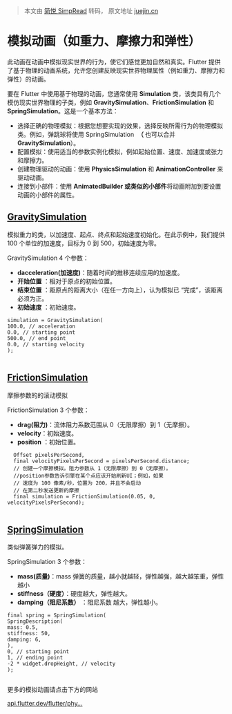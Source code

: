 > 本文由 [简悦 SimpRead](http://ksria.com/simpread/) 转码， 原文地址 [juejin.cn](https://juejin.cn/post/7311972542805540915)

模拟动画（如重力、摩擦力和弹性）
================

此动画在动画中模拟现实世界的行为，使它们感觉更加自然和真实。Flutter 提供了基于物理的动画系统，允许您创建反映现实世界物理属性（例如重力、摩擦力和弹性）的动画。

要在 Flutter 中使用基于物理的动画，您通常使用 **Simulation** 类，该类具有几个模仿现实世界物理的子类，例如 **GravitySimulation**、**FrictionSimulation** 和 **SpringSimulation**。这是一个基本方法：

*   选择正确的物理模拟：根据您想要实现的效果，选择反映所需行为的物理模拟类。例如，弹跳球将使用 SpringSimulation  **（** 也可以合并 **GravitySimulation**）。
*   配置模拟：使用适当的参数实例化模拟，例如起始位置、速度、加速度或张力和摩擦力。
*   创建物理驱动的动画：使用 **PhysicsSimulation** 和 **AnimationController** 来驱动动画。
*   连接到小部件：使用 **AnimatedBuilder 或类似的小部件**将动画附加到要设置动画的小部件的属性。

[GravitySimulation](https://link.juejin.cn?target=https%3A%2F%2Fapi.flutter.dev%2Fflutter%2Fphysics%2FGravitySimulation-class.html "https://api.flutter.dev/flutter/physics/GravitySimulation-class.html")
----------------------------------------------------------------------------------------------------------------------------------------------------------------------------------------------------------

模拟重力的类，以加速度、起点、终点和起始速度初始化。在此示例中，我们提供 100 个单位的加速度，目标为 0 到 500，初始速度为零。

GravitySimulation 4 个参数：

*   **dacceleration(加速度)**：随着时间的推移连续应用的加速度。
*   **开始位置** ：相对于原点的初始位置。
*   **结束位置** ：距原点的距离大小（在任一方向上），认为模拟已 “完成”，该距离必须为正。
*   **初始速度** ：初始速度。

```
simulation = GravitySimulation(  
100.0, // acceleration  
0.0, // starting point  
500.0, // end point  
0.0, // starting velocity  
);


```

[FrictionSimulation](https://link.juejin.cn?target=https%3A%2F%2Fapi.flutter.dev%2Fflutter%2Fphysics%2FFrictionSimulation-class.html "https://api.flutter.dev/flutter/physics/FrictionSimulation-class.html")
-------------------------------------------------------------------------------------------------------------------------------------------------------------------------------------------------------------

摩擦参数的的滚动模拟

FrictionSimulation 3 个参数：

*   **drag(阻力)**：流体阻力系数范围从 0（无限摩擦）到 1（无摩擦）。
*   **velocity**：初始速度。
*   **position** ：初始位置。

```
  Offset pixelsPerSecond,
  final velocityPixelsPerSecond = pixelsPerSecond.distance;
  // 创建一个摩擦模拟。阻力参数从 1（无限摩擦）到 0（无摩擦）。
  //position参数告诉引擎在某个点应该开始刷新UI；例如，如果
  // 速度为 100 像素/秒，位置为 200，并且不会启动
  // 在第二秒发送更新的摩擦
  final simulation = FrictionSimulation(0.05, 0, velocityPixelsPerSecond);


```

[SpringSimulation](https://link.juejin.cn?target=url "url")
-----------------------------------------------------------

类似弹簧弹力的模拟。

SpringSimulation 3 个参数：

*   **mass(质量)**：mass 弹簧的质量，越小就越轻，弹性越强，越大越笨重，弹性越小
*   **stiffness（硬度）**：硬度越大，弹性越大。
*   **damping（阻尼系数）** ：阻尼系数 越大，弹性越小。

```
final spring = SpringSimulation(  
SpringDescription(  
mass: 0.5,  
stiffness: 50,  
damping: 6,  
),  
0, // starting point  
1, // ending point  
-2 * widget.dropHeight, // velocity  
);  


```

更多的模拟动画请点击下方的网站

[api.flutter.dev/flutter/phy…](https://link.juejin.cn?target=https%3A%2F%2Fapi.flutter.dev%2Fflutter%2Fphysics%2FSimulation-class.html "https://api.flutter.dev/flutter/physics/Simulation-class.html")
